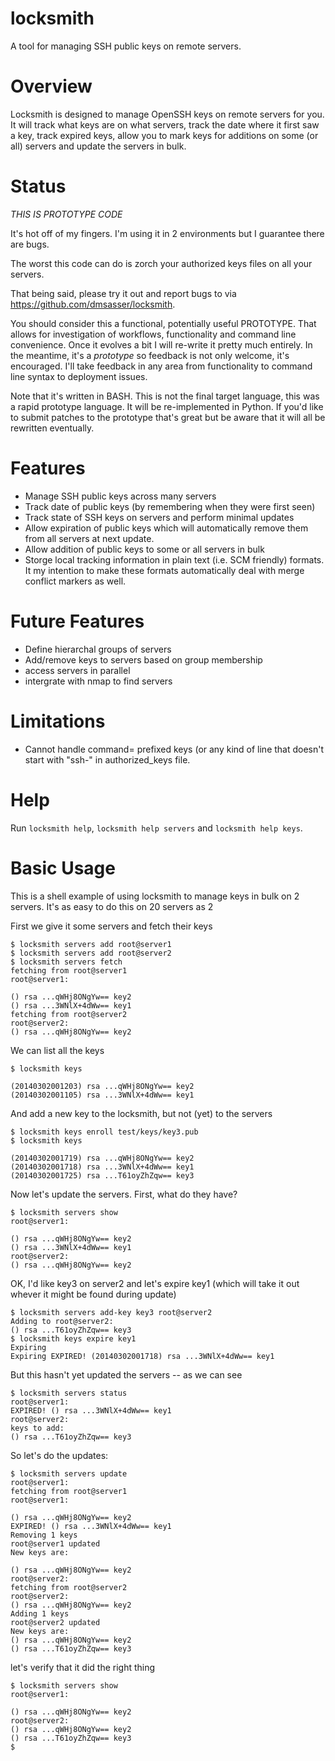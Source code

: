 locksmith 
=========

A tool for managing SSH public keys on remote servers.

Overview
========

Locksmith is designed to manage OpenSSH keys on remote servers for
you.  It will track what keys are on what servers, track the date
where it first saw a key, track expired keys, allow you to mark keys
for additions on some (or all) servers and update the servers in bulk.


Status
======

*THIS IS PROTOTYPE CODE*

It's hot off of my fingers.  I'm using it in 2 environments but I
guarantee there are bugs.

The worst this code can do is zorch your authorized keys files on all
your servers.

That being said, please try it out and report bugs to via
https://github.com/dmsasser/locksmith.

You should consider this a functional, potentially useful PROTOTYPE.
That allows for investigation of workflows, functionality and command
line convenience.  Once it evolves a bit I will re-write it pretty
much entirely.  In the meantime, it's a *prototype* so feedback is not
only welcome, it's encouraged.  I'll take feedback in any area from
functionality to command line syntax to deployment issues.

Note that it's written in BASH.  This is not the final target
language, this was a rapid prototype language.  It will be
re-implemented in Python.  If you'd like to submit patches to the
prototype that's great but be aware that it will all be rewritten
eventually.


Features
========

* Manage SSH public keys across many servers
* Track date of public keys (by remembering when they were first seen)
* Track state of SSH keys on servers and perform minimal updates
* Allow expiration of public keys which will automatically remove them
  from all servers at next update.
* Allow addition of public keys to some or all servers in bulk
* Storge local tracking information in plain text (i.e. SCM friendly)
  formats.  It my intention to make these formats automatically deal
  with merge conflict markers as well.

Future Features
===============

* Define hierarchal groups of servers
* Add/remove keys to servers based on group membership
* access servers in parallel
* intergrate with nmap to find servers

Limitations
===========

* Cannot handle command= prefixed keys (or any kind of line that
  doesn't start with "ssh-" in authorized_keys file.

Help
====

Run `locksmith help`, `locksmith help servers` and `locksmith help
keys`.

Basic Usage
===========

This is a shell example of using locksmith to manage keys in bulk on 2
servers.  It's as easy to do this on 20 servers as 2

First we give it some servers and fetch their keys

    $ locksmith servers add root@server1
    $ locksmith servers add root@server2
    $ locksmith servers fetch
    fetching from root@server1
    root@server1:
    
    () rsa ...qWHj8ONgYw== key2
    () rsa ...3WNlX+4dWw== key1
    fetching from root@server2
    root@server2:
    () rsa ...qWHj8ONgYw== key2

We can list all the keys

    $ locksmith keys
    
    (20140302001203) rsa ...qWHj8ONgYw== key2
    (20140302001105) rsa ...3WNlX+4dWw== key1

And add a new key to the locksmith, but not (yet) to the servers

    $ locksmith keys enroll test/keys/key3.pub 
    $ locksmith keys
    
    (20140302001719) rsa ...qWHj8ONgYw== key2
    (20140302001718) rsa ...3WNlX+4dWw== key1
    (20140302001725) rsa ...T61oyZhZqw== key3

Now let's update the servers.  First, what do they have?


    $ locksmith servers show
    root@server1:
    
    () rsa ...qWHj8ONgYw== key2
    () rsa ...3WNlX+4dWw== key1
    root@server2:
    () rsa ...qWHj8ONgYw== key2

OK, I'd like key3 on server2 and let's expire key1 (which will take it
out whever it might be found during update)


    $ locksmith servers add-key key3 root@server2
    Adding to root@server2:
    () rsa ...T61oyZhZqw== key3
    $ locksmith keys expire key1
    Expiring 
    Expiring EXPIRED! (20140302001718) rsa ...3WNlX+4dWw== key1

But this hasn't yet updated the servers -- as we can see

    $ locksmith servers status
    root@server1:
    EXPIRED! () rsa ...3WNlX+4dWw== key1
    root@server2:
    keys to add:
    () rsa ...T61oyZhZqw== key3

So let's do the updates:

    $ locksmith servers update
    root@server1:
    fetching from root@server1
    root@server1:
    
    () rsa ...qWHj8ONgYw== key2
    EXPIRED! () rsa ...3WNlX+4dWw== key1
    Removing 1 keys
    root@server1 updated
    New keys are:
    
    () rsa ...qWHj8ONgYw== key2
    root@server2:
    fetching from root@server2
    root@server2:
    () rsa ...qWHj8ONgYw== key2
    Adding 1 keys
    root@server2 updated
    New keys are:
    () rsa ...qWHj8ONgYw== key2
    () rsa ...T61oyZhZqw== key3

let's verify that it did the right thing

    $ locksmith servers show
    root@server1:
    
    () rsa ...qWHj8ONgYw== key2
    root@server2:
    () rsa ...qWHj8ONgYw== key2
    () rsa ...T61oyZhZqw== key3
    $